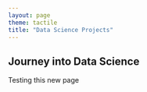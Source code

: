 ```yaml
---
layout: page
theme: tactile
title: "Data Science Projects"
---
```


## Journey into Data Science

Testing this new page
